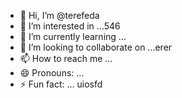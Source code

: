 - 👋 Hi, I’m @terefeda
- 👀 I’m interested in ...546
- 🌱 I’m currently learning ...
- 💞️ I’m looking to collaborate on ...erer
- 📫 How to reach me ...
- 😄 Pronouns: ...
- ⚡ Fun fact: ...
uiosfd
<!---s
terefeda/terefeda is a ✨ special ✨ repository because its `READM123E.md` (this file) appears on your GitHub profile.
You can click the Preview link to take a look at your changes.sf
--->
